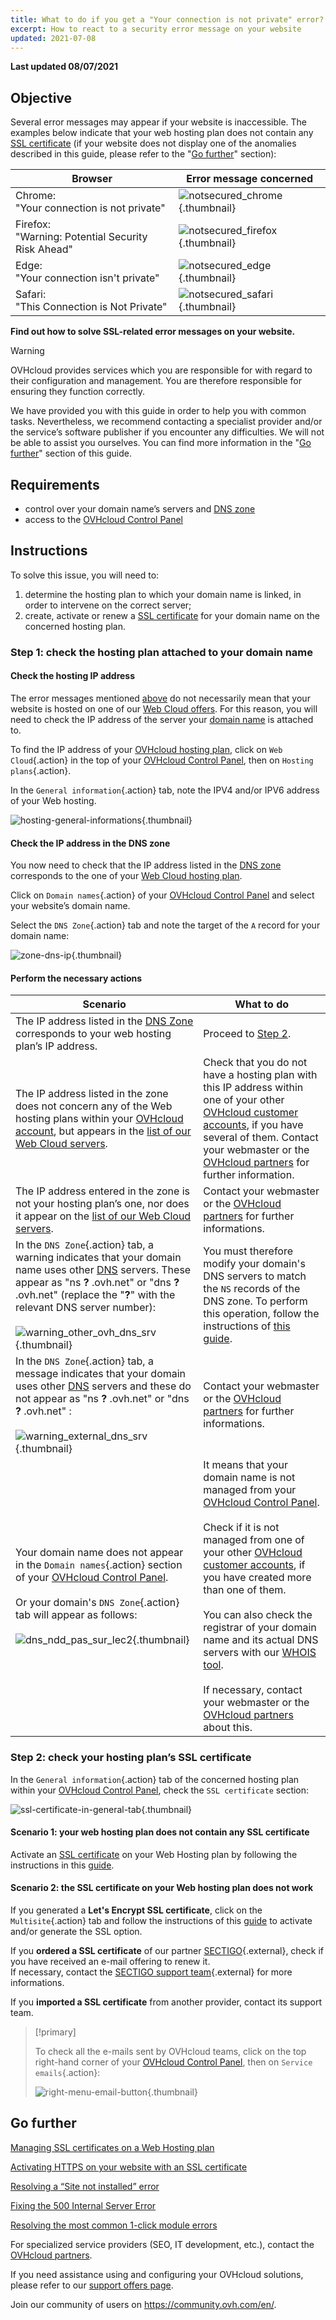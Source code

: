 ```yaml
---
title: What to do if you get a "Your connection is not private" error?
excerpt: How to react to a security error message on your website
updated: 2021-07-08
---
```


**Last updated 08/07/2021**
 
## Objective <a name="objective"></a>

Several error messages may appear if your website is inaccessible. The examples below indicate that your web hosting plan does not contain any [SSL certificate](/pages/web_cloud/web_hosting/ssl_on_webhosting) (if your website does not display one of the anomalies described in this guide, please refer to the "[Go further](#gofurther)" section):

|Browser|Error message concerned|
|-|---|
|Chrome:<br>"Your connection is not private"|![notsecured_chrome](images/notsecured_chrome.png){.thumbnail}|
|Firefox:<br>"Warning: Potential Security Risk Ahead"|![notsecured_firefox](images/notsecured_firefox.png){.thumbnail}|
|Edge:<br>"Your connection isn't private"|![notsecured_edge](images/notsecured_edge.png){.thumbnail}|
|Safari:<br>"This Connection is Not Private"|![notsecured_safari](images/notsecured_safari.png){.thumbnail}|

**Find out how to solve SSL-related error messages on your website.**

> [!warning]
>
> OVHcloud provides services which you are responsible for with regard to their configuration and management. You are therefore responsible for ensuring they function correctly.
>
> We have provided you with this guide in order to help you with common tasks. Nevertheless, we recommend contacting a specialist provider and/or the service’s software publisher if you encounter any difficulties. We will not be able to assist you ourselves. You can find more information in the "[Go further](#gofurther)" section of this guide.
>

## Requirements

- control over your domain name’s servers and [DNS zone](/pages/web_cloud/domains/dns_zone_edit#understanding-dns)
- access to the [OVHcloud Control Panel](https://ca.ovh.com/auth/?action=gotomanager&from=https://www.ovh.com/sg/&ovhSubsidiary=sg)

## Instructions

To solve this issue, you will need to:

1. determine the hosting plan to which your domain name is linked, in order to intervene on the correct server;
2. create, activate or renew a [SSL certificate](/pages/web_cloud/web_hosting/ssl_on_webhosting) for your domain name on the concerned hosting plan.

### Step 1: check the hosting plan attached to your domain name

#### Check the hosting IP address

The error messages mentioned [above](#objective) do not necessarily mean that your website is hosted on one of our [Web Cloud offers](https://www.ovhcloud.com/en-sg/web-hosting/). For this reason, you will need to check the IP address of the server your [domain name](https://www.ovhcloud.com/en-sg/domains/) is attached to.

To find the IP address of your [OVHcloud hosting plan](https://www.ovhcloud.com/en-sg/web-hosting/), click on `Web Cloud`{.action} in the top of your [OVHcloud Control Panel](https://ca.ovh.com/auth/?action=gotomanager&from=https://www.ovh.com/sg/&ovhSubsidiary=sg), then on `Hosting plans`{.action}.

In the `General information`{.action} tab, note the IPV4 and/or IPV6 address of your Web hosting.

![hosting-general-informations](images/hosting-general-informations.png){.thumbnail}

#### Check the IP address in the DNS zone

You now need to check that the IP address listed in the [DNS zone](/pages/web_cloud/domains/dns_zone_edit) corresponds to the one of your [Web Cloud hosting plan](https://www.ovhcloud.com/en-sg/web-hosting/).

Click on `Domain names`{.action} of your [OVHcloud Control Panel](https://ca.ovh.com/auth/?action=gotomanager&from=https://www.ovh.com/sg/&ovhSubsidiary=sg) and select your website’s domain name.

Select the `DNS Zone`{.action} tab and note the target of the `A` record for your domain name:

![zone-dns-ip](images/zone-dns-ip.png){.thumbnail}

#### Perform the necessary actions

|Scenario|What to do|
|---|---|
|The IP address listed in the [DNS Zone](/pages/web_cloud/domains/dns_zone_edit) corresponds to your web hosting plan’s IP address.|Proceed to [Step 2](#step2).|
|The IP address listed in the zone does not concern any of the Web hosting plans within your [OVHcloud account](https://ca.ovh.com/auth/?action=gotomanager&from=https://www.ovh.com/sg/&ovhSubsidiary=sg), but appears in the [list of our Web Cloud servers](/pages/web_cloud/web_hosting/clusters_and_shared_hosting_IP).|Check that you do not have a hosting plan with this IP address within one of your other [OVHcloud customer accounts](https://ca.ovh.com/auth/?action=gotomanager&from=https://www.ovh.com/sg/&ovhSubsidiary=sg), if you have several of them. Contact your webmaster or the [OVHcloud partners](https://partner.ovhcloud.com/en-sg/directory/) for further information.|
|The IP address entered in the zone is not your hosting plan’s one, nor does it appear on the [list of our Web Cloud servers](/pages/web_cloud/web_hosting/clusters_and_shared_hosting_IP).|Contact your webmaster or the [OVHcloud partners](https://partner.ovhcloud.com/en-sg/directory/) for further informations.|
|In the `DNS Zone`{.action} tab, a warning indicates that your domain name uses other [DNS](/pages/web_cloud/domains/dns_zone_edit#understanding-dns) servers. These appear as "ns **?** .ovh.net" or "dns **?** .ovh.net" (replace the "**?**" with the relevant DNS server number):<br><br>![warning_other_ovh_dns_srv](images/warning_other_ovh_dns_srv.png){.thumbnail}|You must therefore modify your domain's DNS servers to match the `NS` records of the DNS zone. To perform this operation, follow the instructions of [this guide](/pages/web_cloud/domains/dns_server_general_information#modifying-dns-servers).|
|In the `DNS Zone`{.action} tab, a message indicates that your domain uses other [DNS](/pages/web_cloud/domains/dns_zone_edit#understanding-dns) servers and these do not appear as "ns **?** .ovh.net" or "dns **?** .ovh.net" :<br><br>![warning_external_dns_srv](images/warning_external_dns_srv.png){.thumbnail}|Contact your webmaster or the [OVHcloud partners](https://partner.ovhcloud.com/en-sg/directory/) for further informations.|
|Your domain name does not appear in the `Domain names`{.action} section of your [OVHcloud Control Panel](https://ca.ovh.com/auth/?action=gotomanager&from=https://www.ovh.com/sg/&ovhSubsidiary=sg).<br><br>Or your domain's `DNS Zone`{.action} tab will appear as follows:<br><br>![dns_ndd_pas_sur_lec2](images/zonedns_ndd_pas_sur_lec2.png){.thumbnail}|It means that your domain name is not managed from your [OVHcloud Control Panel](https://ca.ovh.com/auth/?action=gotomanager&from=https://www.ovh.com/sg/&ovhSubsidiary=sg).<br><br>Check if it is not managed from one of your other [OVHcloud customer accounts](https://ca.ovh.com/auth/?action=gotomanager&from=https://www.ovh.com/sg/&ovhSubsidiary=sg), if you have created more than one of them.<br><br>You can also check the registrar of your domain name and its actual DNS servers with our [WHOIS tool](https://www.ovh.com/fr/support/outils/check_whois.pl).<br><br>If necessary, contact your webmaster or the [OVHcloud partners](https://partner.ovhcloud.com/en-sg/directory/) about this.|

### Step 2: check your hosting plan’s SSL certificate <a name="step2"></a>

In the `General information`{.action} tab of the concerned hosting plan within your [OVHcloud Control Panel](https://ca.ovh.com/auth/?action=gotomanager&from=https://www.ovh.com/sg/&ovhSubsidiary=sg), check the `SSL certificate` section:

![ssl-certificate-in-general-tab](images/ssl-certificate-in-general-tab.png){.thumbnail}

#### Scenario 1: your web hosting plan does not contain any SSL certificate

Activate an [SSL certificate](https://www.ovhcloud.com/en-sg/web-hosting/options/ssl/) on your Web Hosting plan by following the instructions in this [guide](/pages/web_cloud/web_hosting/ssl_on_webhosting).

#### Scenario 2: the SSL certificate on your Web hosting plan does not work

If you generated a **Let's Encrypt SSL certificate**, click on the `Multisite`{.action} tab and follow the instructions of this [guide](/pages/web_cloud/web_hosting/ssl_on_webhosting#enabling-ssl-on-a-multisite) to activate and/or generate the SSL option.

If you **ordered a SSL certificate** of our partner [SECTIGO](https://sectigo.com/){.external}, check if you have received an e-mail offering to renew it.
<br>If necessary, contact the [SECTIGO support team](https://sectigo.com/support){.external} for more informations.

If you **imported a SSL certificate** from another provider, contact its support team.

> [!primary]
>
> To check all the e-mails sent by OVHcloud teams, click on the top right-hand corner of your [OVHcloud Control Panel](https://ca.ovh.com/auth/?action=gotomanager&from=https://www.ovh.com/sg/&ovhSubsidiary=sg), then on `Service emails`{.action}:
>
>![right-menu-email-button](images/right-menu-email-button.png){.thumbnail}
>

## Go further <a name="gofurther"></a>

[Managing SSL certificates on a Web Hosting plan](/pages/web_cloud/web_hosting/ssl_on_webhosting)

[Activating HTTPS on your website with an SSL certificate](/pages/web_cloud/web_hosting/ssl-activate-https-website)

[Resolving a “Site not installed” error](/pages/web_cloud/web_hosting/multisites_website_not_installed)

[Fixing the 500 Internal Server Error](/pages/web_cloud/web_hosting/diagnostic_fix_500_internal_server_error)

[Resolving the most common 1-click module errors](/pages/web_cloud/web_hosting/diagnostic_errors_module1clic)
 
For specialized service providers (SEO, IT development, etc.), contact the [OVHcloud partners](https://partner.ovhcloud.com/en-sg/directory/).

If you need assistance using and configuring your OVHcloud solutions, please refer to our [support offers page](https://www.ovhcloud.com/en-sg/support-levels/).

Join our community of users on <https://community.ovh.com/en/>.
